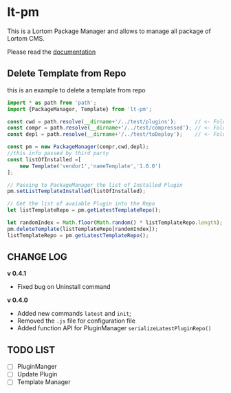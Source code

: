 # lt-pm

This is a Lortom Package Manager and allows to manage all package of Lortom CMS.

Please read the [documentation](https://github.com/Hertox82/lt-pm/wiki)

## Delete Template from Repo

this is an example to delete a template from repo

```typescript
import * as path from 'path';
import {PackageManager, Template} from 'lt-pm';

const cwd = path.resolve(__dirname+'/../test/plugins');      // <- Folder to take the Template Source
const compr = path.resolve(__dirname+'/../test/compressed'); // <- Folder to put Compressed template
const depl = path.resolve(__dirname+'/../test/toDeploy');    // <- Folder to Decompress Template

const pm = new PackageManager(compr,cwd,depl);
//this info passed by third party
const listOfInstalled =[
    new Template('vendor1','nameTemplate','1.0.0')
];

// Passing to PackageManager the list of Installed Plugin
pm.setListTemplateInstalled(listOfInstalled);

// Get the list of avaiable Plugin into the Repo
let listTemplateRepo = pm.getLatestTemplateRepo();

let randomIndex = Math.floor(Math.random() * listTemplateRepo.length);
pm.deleteTemplate(listTemplateRepo[randomIndex]);
listTemplateRepo = pm.getLatestTemplateRepo();
```

## CHANGE LOG

**v 0.4.1**
- Fixed bug on Uninstall command

**v 0.4.0**

- Added new commands `latest` and `init`;
- Removed the `.js` file for configuration file
- Added function API for PluginManager `serializeLatestPluginRepo()`

## TODO LIST

- [ ]  PluginManger
  - [ ] Update Plugin
- [ ] Template Manager
